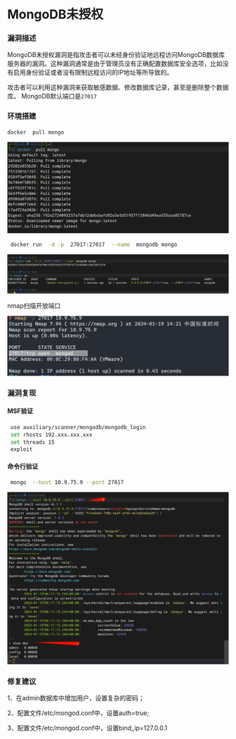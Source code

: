 # MongoDB未授权

### 漏洞描述

MongoDB未授权漏洞是指攻击者可以未经身份验证地远程访问MongoDB数据库服务器的漏洞。这种漏洞通常是由于管理员没有正确配置数据库安全选项，比如没有启用身份验证或者没有限制远程访问的IP地址等所导致的。

攻击者可以利用这种漏洞来获取敏感数据、修改数据库记录，甚至是删除整个数据库。
MongoDB默认端口是`27017`

### 环境搭建

```bash
docker  pull mongo
```

![image-20240119140419884](imgs/image-20240119140419884.png)

```bash
 docker run  -d -p  27017:27017  --name  mongodb mongo
```

![image-20240119140458380](imgs/image-20240119140458380.png)



nmap扫描开放端口

![image-20240119142148310](imgs/image-20240119142148310.png)

### 漏洞复现

#### MSF验证

```bash
 use auxiliary/scanner/mongodb/mongodb_login
 set rhosts 192.xxx.xxx.xxx
 set threads 15
 exploit
```

#### 命令行验证

```bash
 mongo  --host 10.9.75.9 --port 27017
```



![image-20240119143122963](imgs/image-20240119143122963.png)



### 修复建议

1、在admin数据库中增加用户，设置复杂的密码；

2、配置文件/etc/mongod.conf中，设置auth=true;

3、配置文件/etc/mongod.conf中，设置bind_ip=127.0.0.1